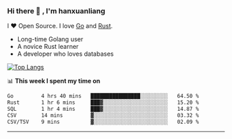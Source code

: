### Hi there 👋 , I'm hanxuanliang

<!--
**hanxuanliang/hanxuanliang** is a ✨ _special_ ✨ repository because its `README.md` (this file) appears on your GitHub profile.

Here are some ideas to get you started:

- 🔭 I’m currently working on ...
- 🌱 I’m currently learning ...
- 👯 I’m looking to collaborate on ...
- 🤔 I’m looking for help with ...
- 💬 Ask me about ...
- 📫 How to reach me: ...
- 😄 Pronouns: ...
- ⚡ Fun fact: ...
-->
I ❤ Open Source. I love [Go](https://golang.org) and [Rust](https://www.rust-lang.org/zh-CN/).

* Long-time Golang user
* A novice Rust learner
* A developer who loves databases

[![Top Langs](https://github-readme-stats.vercel.app/api?username=hanxuanliang&show_icons=true&count_private=true&line_height=40)](https://github.com/anuraghazra/github-readme-stats)

📊 **This week I spent my time on**
<!--START_SECTION:waka-->

```txt
Go         4 hrs 40 mins   ████████████████░░░░░░░░░   64.50 %
Rust       1 hr 6 mins     ███▓░░░░░░░░░░░░░░░░░░░░░   15.20 %
SQL        1 hr 4 mins     ███▓░░░░░░░░░░░░░░░░░░░░░   14.87 %
CSV        14 mins         ▓░░░░░░░░░░░░░░░░░░░░░░░░   03.32 %
CSV/TSV    9 mins          ▓░░░░░░░░░░░░░░░░░░░░░░░░   02.09 %
```

<!--END_SECTION:waka-->

***
